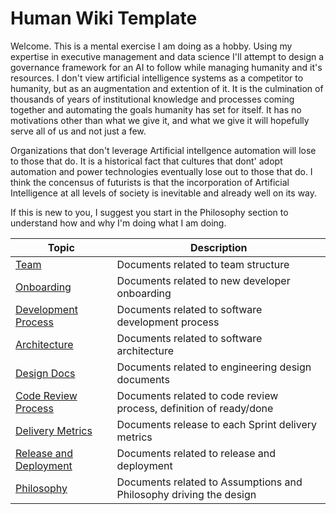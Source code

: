 # Human Wiki Template

Welcome.  This is a mental exercise I am doing as a hobby.  Using my expertise in executive management and data science I'll attempt to design a governance framework for an AI to follow while managing humanity and it's resources.  I don't view artificial intelligence systems as a competitor to humanity, but as an augmentation and extention of it.  It is the culmination of thousands of years of institutional knowledge and processes coming together and automating the goals humanity has set for itself.  It has no motivations other than what we give it, and what we give it will hopefully serve all of us and not just a few.  

Organizations that don't leverage Artificial intellgence automation will lose to those that do.  It is a historical fact that cultures that dont' adopt automation and power technologies eventually lose out to those that do.  I think the concensus of futurists is that the incorporation of Artificial Intelligence at all levels of society is inevitable and already well on its way.

If this is new to you, I suggest you start in the Philosophy section to understand how and why I'm doing what I am doing.


| Topic                                                 | Description                                                  |
| ----------------------------------------------------- | ------------------------------------------------------------ |
| [Team](./01-team)                                     | Documents related to team structure                          |
| [Onboarding](./02-onboarding)                         | Documents related to new developer onboarding                |
| [Development Process](./03-development-process)       | Documents related to software development process            |
| [Architecture](./04-architecture)                     | Documents related to software architecture                   |
| [Design Docs](./05-design-docs)                       | Documents related to engineering design documents            |
| [Code Review Process](./06-code-review-process)       | Documents related to code review process, definition of ready/done |
| [Delivery Metrics](./07-delivery-metrics)             | Documents release to each Sprint delivery metrics            |
| [Release and Deployment](./08-release-and-deployment) | Documents related to release and deployment                  |
| [Philosophy](./09-philosophy) | Documents related to Assumptions and Philosophy driving the design                  |

